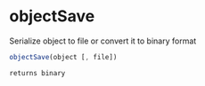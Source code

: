 # objectSave

Serialize object to file or convert it to binary format

```javascript
objectSave(object [, file])
```

```javascript
returns binary
```
